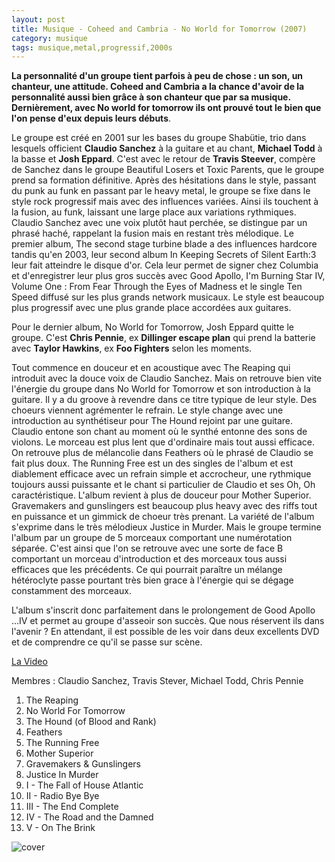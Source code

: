 ```yaml
---
layout: post
title: Musique - Coheed and Cambria - No World for Tomorrow (2007)
category: musique
tags: musique,metal,progressif,2000s
---
```


**La personnalité d'un groupe tient parfois à peu de chose : un son, un chanteur, une attitude. Coheed and Cambria a la chance d'avoir de la personnalité aussi bien grâce à son chanteur que par sa musique. Dernièrement, avec No world for tomorrow ils ont prouvé tout le bien que l'on pense d'eux depuis leurs débuts**.

Le groupe est créé en 2001 sur les bases du groupe Shabütie, trio dans lesquels officient **Claudio Sanchez** à la guitare et au chant, **Michael Todd** à la basse et **Josh Eppard**. C'est avec le retour de **Travis Steever**, compère de Sanchez dans le groupe Beautiful Losers et Toxic Parents, que le groupe prend sa formation définitive. Après des hésitations dans le style, passant du punk au funk en passant par le heavy metal, le groupe se fixe dans le style rock progressif mais avec des influences variées. Ainsi ils touchent à la fusion, au funk, laissant une large place aux variations rythmiques. Claudio Sanchez avec une voix plutôt haut perchée, se distingue par un phrasé haché, rappelant la fusion mais en restant très mélodique. Le premier album, The second stage turbine blade a des influences hardcore tandis qu'en 2003, leur second album In Keeping Secrets of Silent Earth:3 leur fait atteindre le disque d'or. Cela leur permet de signer chez Columbia et d'enregistrer leur plus gros succès avec Good Apollo, I'm Burning Star IV, Volume One : From Fear Through the Eyes of Madness et le single Ten Speed diffusé sur les plus grands network musicaux. Le style est beaucoup plus progressif avec une plus grande place accordées aux guitares.

Pour le dernier album, No World for Tomorrow, Josh Eppard quitte le groupe. C'est **Chris Pennie**, ex **Dillinger escape plan** qui prend la batterie avec **Taylor Hawkins**, ex **Foo Fighters** selon les moments.

Tout commence en douceur et en acoustique avec The Reaping qui introduit avec la douce voix de Claudio Sanchez. Mais on retrouve bien vite l'énergie du groupe dans No World for Tomorrow et son introduction à la guitare. Il y a du groove à revendre dans ce titre typique de leur style. Des choeurs viennent agrémenter le refrain. Le style change avec une introduction au synthétiseur pour The Hound rejoint par une guitare. Claudio entone son chant au moment où le synthé entonne des sons de violons. Le morceau est plus lent que d'ordinaire mais tout aussi efficace. On retrouve plus de mélancolie dans Feathers où le phrasé de Claudio se fait plus doux. The Running Free est un des singles de l'album et est diablement efficace avec un refrain simple et accrocheur, une rythmique toujours aussi puissante et le chant si particulier de Claudio et ses Oh, Oh caractéristique. L'album revient à plus de douceur pour Mother Superior. Gravemakers and gunslingers est beaucoup plus heavy avec des riffs tout en puissance et un gimmick de choeur très prenant. La variété de l'album s'exprime dans le très mélodieux Justice in Murder. Mais le groupe termine l'album par un groupe de 5 morceaux comportant une numérotation séparée. C'est ainsi que l'on se retrouve avec une sorte de face B comportant un morceau d'introduction et des morceaux tous aussi efficaces que les précédents. Ce qui pourrait paraître un mélange hétéroclyte passe pourtant très bien grace à l'énergie qui se dégage constamment des morceaux.

L'album s'inscrit donc parfaitement dans le prolongement de Good Apollo ...IV et permet au groupe d'asseoir son succès. Que nous réservent ils dans l'avenir ? En attendant, il est possible de les voir dans deux excellents DVD et de comprendre ce qu'il se passe sur scène.

[La Video](https://www.youtube.com/watch?v=XpuDUTPJZL0)

Membres : Claudio Sanchez, Travis Stever, Michael Todd, Chris Pennie

1. The Reaping 
2. No World For Tomorrow 
3. The Hound (of Blood and Rank) 
4. Feathers 
5. The Running Free 
6. Mother Superior 
7. Gravemakers & Gunslingers 
8. Justice In Murder 
9. I - The Fall of House Atlantic 
10. II - Radio Bye Bye 
11. III - The End Complete 
12. IV - The Road and the Damned 
13. V - On The Brink

![cover](http://cheziceman.files.wordpress.com/2014/11/coheedtomorrow.jpg)

